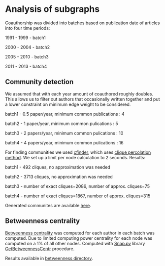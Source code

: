 # Analysis of subgraphs

Coauthorship was divided into batches based on publication date of articles into four time periods:

1991 - 1999 - batch1

2000 - 2004 - batch2

2005 - 2010 - batch3

2011 - 2013 - batch4


## Community detection

We assumed that with each year amount of coauthored roughly doubles. This allows us to filter out authors that occasionally written together and put a lower constraint on minimum edge weight to be considered.

batch1 - 0.5 paper/year, minimum common publications : 4

batch2 - 1 paper/year, minimum common pulications  : 5

batch3 - 2 papers/year, minimum common pulications  : 10

batch4 - 4 papers/year, minimum common pulications  : 16


For finding communities we used [cfinder](http://www.cfinder.org/), which uses [clique percolation method](http://en.wikipedia.org/wiki/Clique_percolation_method). We set up a limit per node calculation to 2 seconds. Results:

batch1 - 492 cliques, no approximation was needed

batch2 -  3713 cliques, no approximation was needed

batch3 - number of exact cliques=2086, number of approx. cliques=75

batch4 - number of exact cliques=1867, number of approx. cliques=315

Generated communites are available [here](https://drive.google.com/folderview?id=0B8yQRmV2S-ZLTWw0czJ5MUxMQ28&usp=sharing).

##  Betweenness centrality

[Betweenness centrality](http://en.wikipedia.org/wiki/Betweenness_centrality) was computed for each author in each batch was computed. Due to limited computing power centrality for each node was computed on a 1% of all other nodes. Computed with [Snap.py](http://snap.stanford.edu/snappy/) library [GetBetweennessCentr](http://snap.stanford.edu/snappy/doc/reference/GetBetweennessCentr.html) procedure.

Results available in [betweenness directory]().


